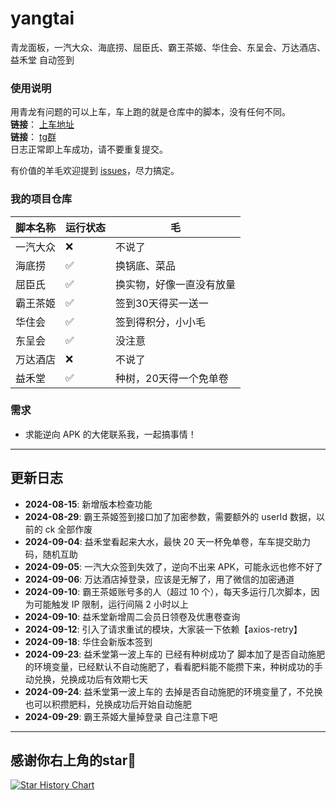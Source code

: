 # yangtai

青龙面板，一汽大众、海底捞、屈臣氏、霸王茶姬、华住会、东呈会、万达酒店、益禾堂 自动签到

### 使用说明
用青龙有问题的可以上车，车上跑的就是仓库中的脚本，没有任何不同。  
**链接**： [上车地址](https://checktoke.filegear-sg.me/bus)  
**链接**： [tg群](https://t.me/+EkWsEK1Btx41NzY0)  
日志正常即上车成功，请不要重复提交。

有价值的羊毛欢迎提到 [issues](https://github.com/你的仓库/issues)，尽力搞定。

### 我的项目仓库

| 脚本名称 | 运行状态 | 毛 |
|---------|----------|----------|
| 一汽大众 | ❌ |不说了|
| 海底捞 | ✅ |换锅底、菜品|
| 屈臣氏 | ✅ |换实物，好像一直没有放量|
| 霸王茶姬 | ✅ |签到30天得买一送一|
| 华住会 | ✅ |签到得积分，小小毛|
| 东呈会 | ✅ |没注意|
| 万达酒店 | ❌ |不说了|
| 益禾堂 | ✅ |种树，20天得一个免单卷|

### 需求
- 求能逆向 APK 的大佬联系我，一起搞事情！

---

## 更新日志

- **2024-08-15**: 新增版本检查功能
- **2024-08-29**: 霸王茶姬签到接口加了加密参数，需要额外的 userId 数据，以前的 ck 全部作废
- **2024-09-04**: 益禾堂看起来大水，最快 20 天一杯免单卷，车车提交助力码，随机互助
- **2024-09-05**: 一汽大众签到失效了，逆向不出来 APK，可能永远也修不好了
- **2024-09-06**: 万达酒店掉登录，应该是无解了，用了微信的加密通道
- **2024-09-10**: 霸王茶姬账号多的人（超过 10 个），每天多运行几次脚本，因为可能触发 IP 限制，运行间隔 2 小时以上
- **2024-09-10**: 益禾堂新增周二会员日领卷及优惠卷查询
- **2024-09-12**: 引入了请求重试的模块，大家装一下依赖【axios-retry】
- **2024-09-18**: 华住会新版本签到
- **2024-09-23**: 益禾堂第一波上车的 已经有种树成功了 脚本加了是否自动施肥的环境变量，已经默认不自动施肥了，看看肥料能不能攒下来，种树成功的手动兑换，兑换成功后有效期七天
- **2024-09-24**: 益禾堂第一波上车的 去掉是否自动施肥的环境变量了，不兑换也可以积攒肥料，兑换成功后开始自动施肥
- **2024-09-29**: 霸王茶姬大量掉登录 自己注意下吧

---
## 感谢你右上角的star🌟
[![Star History Chart](https://api.star-history.com/svg?repos=checkToke/yangtai&type=Date)](https://star-history.com/#checkToke/yangtai)





